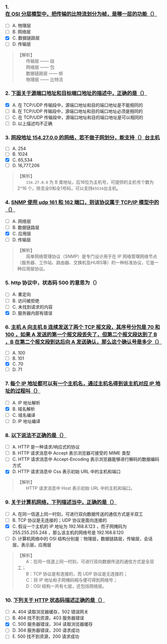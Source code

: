 ### 1. [在 OSI 分层模型中，把传输的比特流划分为帧，是哪一层的功能（）](https://www.nowcoder.com/questionTerminal/e42707b6168244468b45dc4ed103e582)
- [ ] A. 物理层
- [ ] B. 网络层
- [x] C. 数据链路层
- [ ] D. 传输层

> 【解析】<br>
> 　　传输层 —— 段<br>
> 　　网络层 —— 包<br>
> 　　数据链路层 —— 帧<br>
> 　　物理层 —— 比特流<br>

### 2. [下面关于源端口地址和目标端口地址的描述中，正确的是（）](https://www.nowcoder.com/questionTerminal/8e601d33390145bfbe1417f9178e01e5)
- [x] A. 在 TCP/UDP 传输段中，源端口地址和目的端口地址是不能相同的
- [ ] B. 在 TCP/UDP 传输段中，源端口地址和目的端口地址必须是相同的
- [ ] C. 在 TCP/UDP 传输段中，源端口地址和目的端口地址是可以相同的
- [ ] D. 以上描述均不正确

### 3. [网段地址 154.27.0.0 的网络，若不做子网划分，能支持（）台主机](https://www.nowcoder.com/questionTerminal/2796316c9450442c864daef0ec4b3eba)
- [ ] A. 254
- [ ] B. 1024
- [x] C. 65,534
- [ ] D. 16,777,206

> 【解析】<br>
> 　　`154.27.0.0` 为 B 类地址，后16位为主机号，可提供的主机号个数为 2^16 个，除去全0和全1号码，可以支持`65534`台主机。<br>

### 4. [SNMP 使用 udp 161 和 162 端口，则该协议属于 TCP/IP 模型中的（）](https://www.nowcoder.com/questionTerminal/f8365cdd6af04787ac3f162760a93bb3)
- [ ] A. 网络层
- [ ] B. 数据链路层
- [x] C. 应用层
- [ ] D. 传输层

> 【解析】<br>
> 　　简单网络管理协议（SNMP）是专门设计用于在 IP 网络管理网络节点（服务器、工作站、路由器、交换机及HUBS等）的一种标准协议，它是一种应用层协议。<br>

### 5. http 协议中，状态码 500 的意思为（）
- [ ] A. 重定向
- [ ] B. 访问被拒绝
- [ ] C. 未找到请求的内容
- [x] D. 服务器内部有错误

### 6. [主机 A 向主机 B 连续发送了两个 TCP 报文段，其序号分包是 70 和 100 ，如果 A 发送的第一个报文段丢失了，但第二个报文段达到了 B ，B 在第二个报文段到达后向 A 发送确认，那么这个确认号是多少（）](https://www.nowcoder.com/questionTerminal/3c0fbfcd546d44a59506494e311b2719)
- [ ] A. 100
- [ ] B. 101
- [x] C. 70
- [ ] D. 71

### 7. [每个 IP 地址都可以有一个主机名，通过主机名得到该主机对应 IP 地址的过程叫（）](https://www.nowcoder.com/questionTerminal/387ebdd0389e4d33ad57a9d657df77ec)
- [ ] A. IP 地址解析
- [x] B. 域名解析
- [ ] C. 域名编译
- [ ] D. IP 地址编译

### 8. [以下说法不正确的是（）](https://www.nowcoder.com/questionTerminal/32321491d45b4d1eb28e4ee350af49be)
- [ ] A. HTTP 是一种请求/响应式的协议
- [ ] B. HTTP 请求消息中 Accept 表示浏览器可接受的 MIME 类型
- [ ] C. HTTP 请求消息中 Accept-Encoding 表示浏览器能够进行解码的数据编码方式
- [x] D. HTTP 请求消息中 Css 表示初始 URL 中的主机和端口

> 【解析】<br>
> 　　HTTP 请求消息中 Host 表示初始 URL 中的主机和端口。<br>

### 9. [关于计算机网络，下列描述当中，正确的是（）](https://www.nowcoder.com/questionTerminal/306ec4ccf4ee44f5847e9370dd41dc87)
- [ ] A. 在同一信道上同一时刻，可进行双向数据传送的通信方式是半双工
- [ ] B. TCP 协议是无连接的；UDP 协议是面向连接的
- [x] C. 假设一个主机的 IP 地址为 192.168.8.123 ，而子网掩码为 255.255.255.248 ，那么该主机的网络号是 192.168.8.120
- [ ] D. 计算机网络中的 OSI 结构分别是：物理层，数据链路层，传输层，会话层，表示层，应用层

> 【解析】<br>
> 　　A：在同一信道上同一时刻，可进行双向数据传送的通信方式是全双工；<br>
> 　　B：TCP 协议是有连接的，而 UDP 协议是无连接的；<br>
> 　　C：将 IP 地址和子网掩码相与便可得到网络号；<br>
> 　　D：OSI 结构一共有七层，还包括网络层。<br>

### 10. [下列关于 HTTP 状态码描述正确的是（）](https://www.nowcoder.com/questionTerminal/e254925dc876405eafc85cfc91111230)
- [ ] A. 404 读取浏览器缓存，502 错误网关
- [ ] B. 404 找不到资源，403 服务器错误
- [x] C. 500 服务器错误，304 读取浏览器缓存
- [ ] D. 304 服务器错误，200 请求成功
- [ ] E. 500 找不到资源，200 请求成功
